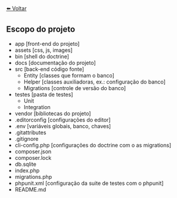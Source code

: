 [⬅️ Voltar](https://github.com/magominimalista/pagamentosimplificado/blob/master/README.md)

## Escopo do projeto

- app [front-end do projeto]
- assets [css, js, images]
- bin [shell do doctrine]
- docs [documentação do projeto]
- src [back-end código fonte]
    - Entity [classes que formam o banco]
    - Helper [classes auxiliadoras, ex.: configuração do banco]
    - Migrations [controle de versão do banco]
- testes [pasta de testes]
    - Unit
    - Integration
- vendor [bibliotecas do projeto]
- .editorconfig [configurações do editor]
- .env [variáveis globais, banco, chaves]
- .gitattributes
- .gitignore
- cli-config.php [configurações do doctrine com o as migrations]
- composer.json
- composer.lock
- db.sqlite
- index.php
- migrations.php
- phpunit.xml [configuração da suite de testes com o phpunit]
- README.md
